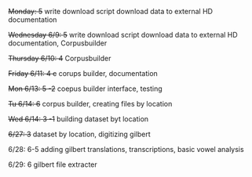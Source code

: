 
~~Monday: 5~~
write download script  download data to external HD  documentation

~~Wednesday 6/9: 5~~
write download script  download data to external HD  documentation, Corpusbuilder

~~Thursday 6/10: 4~~
Corpusbuilder

~~Friday 6/11: 4 c~~
corups builder, documentation

~~Mon 6/13: 5 -2~~
coepus builder interface, testing

~~Tu 6/14: 6~~
corpus builder, creating files by location

~~Wed 6/14: 3 -1~~
building dataset byt location

~~6/27: 3~~
dataset by location, digitizing gilbert

6/28: 6-5
adding gilbert translations, transcriptions, basic vowel analysis

6/29: 6
gilbert file extracter



